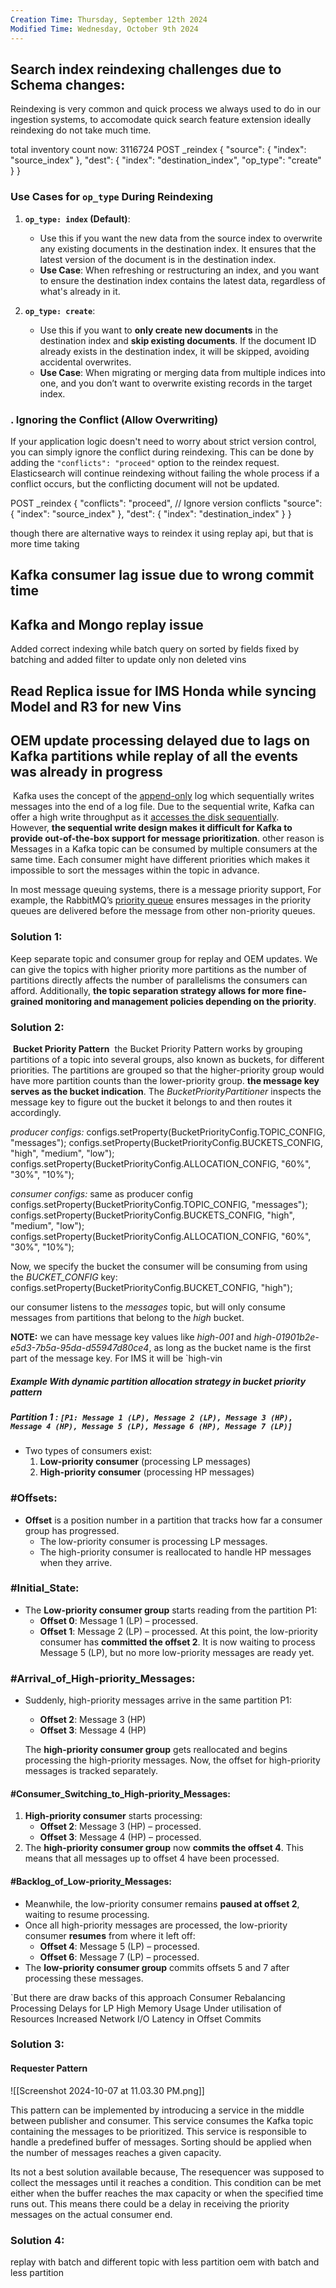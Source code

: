 ```yaml
---
Creation Time: Thursday, September 12th 2024
Modified Time: Wednesday, October 9th 2024
---
```

## Search index reindexing challenges due to Schema changes:

Reindexing is very common  and quick process we always used to do in our ingestion systems, to accomodate quick search feature extension 
ideally reindexing do not take much time. 

total inventory count now: 3116724
POST _reindex { "source": { "index": "source_index" }, "dest": { "index": "destination_index", "op_type": "create" } }
### Use Cases for `op_type` During Reindexing

1. **`op_type: index` (Default)**:
    
    - Use this if you want the new data from the source index to overwrite any existing documents in the destination index. It ensures that the latest version of the document is in the destination index.
    - **Use Case**: When refreshing or restructuring an index, and you want to ensure the destination index contains the latest data, regardless of what's already in it.
2. **`op_type: create`**:
    
    - Use this if you want to **only create new documents** in the destination index and **skip existing documents**. If the document ID already exists in the destination index, it will be skipped, avoiding accidental overwrites.
    - **Use Case**: When migrating or merging data from multiple indices into one, and you don’t want to overwrite existing records in the target index.
### . **Ignoring the Conflict (Allow Overwriting)**

If your application logic doesn't need to worry about strict version control, you can simply ignore the conflict during reindexing. This can be done by adding the `"conflicts": "proceed"` option to the reindex request. Elasticsearch will continue reindexing without failing the whole process if a conflict occurs, but the conflicting document will not be updated.

POST _reindex { "conflicts": "proceed", // Ignore version conflicts "source": { "index": "source_index" }, "dest": { "index": "destination_index" } }

though there are alternative ways to reindex it using replay api, but that is more time taking 

## Kafka consumer lag issue due to wrong commit time

## Kafka and Mongo replay issue
Added correct indexing while batch query on sorted by fields
fixed by batching
and added filter to update only non deleted vins


## Read Replica issue for IMS Honda while syncing Model and R3 for new Vins



## OEM update processing delayed due to lags on Kafka partitions while replay of all the events was already in progress
 Kafka uses the concept of the [append-only](https://en.wikipedia.org/wiki/Append-only) log which sequentially writes messages into the end of a log file. Due to the sequential write, Kafka can offer a high write throughput as it [accesses the disk sequentially](https://www.baeldung.com/cs/sequential-vs-random-write). However, **the sequential write design makes it difficult for Kafka to provide out-of-the-box support for message prioritization**.
other reason is Messages in a Kafka topic can be consumed by multiple consumers at the same time. Each consumer might have different priorities which makes it impossible to sort the messages within the topic in advance.

In most message queuing systems, there is a message priority support, For example, the RabbitMQ’s [priority queue](https://www.rabbitmq.com/docs/priority) ensures messages in the priority queues are delivered before the message from other non-priority queues.

### Solution 1:
Keep separate topic and consumer group for replay and OEM updates. 
We can give the topics with higher priority more partitions as the number of partitions directly affects the number of parallelisms the consumers can afford.
Additionally, **the topic separation strategy allows for more fine-grained monitoring and management policies depending on the priority**.

### Solution 2:
 **Bucket Priority Pattern**
 the Bucket Priority Pattern works by grouping partitions of a topic into several groups, also known as buckets, for different priorities. The partitions are grouped so that the higher-priority group would have more partition counts than the lower-priority group. **the message key serves as the bucket indication**. The _BucketPriorityPartitioner_ inspects the message key to figure out the bucket it belongs to and then routes it accordingly.


_producer configs:_
configs.setProperty(BucketPriorityConfig.TOPIC_CONFIG, "messages");
configs.setProperty(BucketPriorityConfig.BUCKETS_CONFIG, "high", "medium", "low"); configs.setProperty(BucketPriorityConfig.ALLOCATION_CONFIG, "60%", "30%", "10%");

_consumer configs:_ same as producer config
configs.setProperty(BucketPriorityConfig.TOPIC_CONFIG, "messages");
configs.setProperty(BucketPriorityConfig.BUCKETS_CONFIG, "high", "medium", "low"); configs.setProperty(BucketPriorityConfig.ALLOCATION_CONFIG, "60%", "30%", "10%");

Now, we specify the bucket the consumer will be consuming from using the _BUCKET_CONFIG_ key:
configs.setProperty(BucketPriorityConfig.BUCKET_CONFIG, "high");

our consumer listens to the _messages_ topic, but will only consume messages from partitions that belong to the _high_ bucket.

**NOTE:** 
we can have message key values like _high-001_ and _high-01901b2e-e5d3-7b5a-95da-d55947d80ce4_, as long as the bucket name is the first part of the message key.
For IMS it will be `high-vin

##### Example With dynamic partition allocation strategy in bucket priority pattern
##### Partition 1 : `[P1: Message 1 (LP), Message 2 (LP), Message 3 (HP), Message 4 (HP), Message 5 (LP), Message 6 (HP), Message 7 (LP)]`

- Two types of consumers exist:
    1. **Low-priority consumer** (processing LP messages)
    2. **High-priority consumer** (processing HP messages)

### #Offsets:
- **Offset** is a position number in a partition that tracks how far a consumer group has progressed.
    - The low-priority consumer is processing LP messages.
    - The high-priority consumer is reallocated to handle HP messages when they arrive.
### #Initial_State:
- The **Low-priority consumer group** starts reading from the partition P1:
    - **Offset 0**: Message 1 (LP) – processed.
    - **Offset 1**: Message 2 (LP) – processed.
    At this point, the low-priority consumer has **committed the offset 2**. It is now waiting to process Message 5 (LP), but no more low-priority messages are ready yet.
### #Arrival_of_High-priority_Messages:
- Suddenly, high-priority messages arrive in the same partition P1:
    - **Offset 2**: Message 3 (HP)
    - **Offset 3**: Message 4 (HP)
    
    The **high-priority consumer group** gets reallocated and begins processing the high-priority messages. Now, the offset for high-priority messages is tracked separately.
#### #Consumer_Switching_to_High-priority_Messages:
1. **High-priority consumer** starts processing:
    - **Offset 2**: Message 3 (HP) – processed.
    - **Offset 3**: Message 4 (HP) – processed.
2. The **high-priority consumer group** now **commits the offset 4**. This means that all messages up to offset 4 have been processed.
#### #Backlog_of_Low-priority_Messages:

- Meanwhile, the low-priority consumer remains **paused at offset 2**, waiting to resume processing.
- Once all high-priority messages are processed, the low-priority consumer **resumes** from where it left off:
    - **Offset 4**: Message 5 (LP) – processed.
    - **Offset 6**: Message 7 (LP) – processed.
- The **low-priority consumer group** commits offsets 5 and 7 after processing these messages.

`But there are draw backs of this approach
Consumer Rebalancing
Processing Delays for LP
High Memory Usage
Under utilisation of Resources
Increased Network I/O
Latency in Offset Commits


### Solution 3:
#### Requester Pattern
![[Screenshot 2024-10-07 at 11.03.30 PM.png]]

This pattern can be implemented by introducing a service in the middle between publisher and consumer. This service consumes the Kafka topic containing the messages to be prioritized. This service is responsible to handle a predefined buffer of messages. Sorting should be applied when the number of messages reaches a given capacity.

Its not a best solution available because, The resequencer was supposed to collect the messages until it reaches a condition. This condition can be met either when the buffer reaches the max capacity or when the specified time runs out. This means there could be a delay in receiving the priority messages on the actual consumer end.
### Solution 4:

replay with batch and different topic with less partition
oem with batch and less partition



